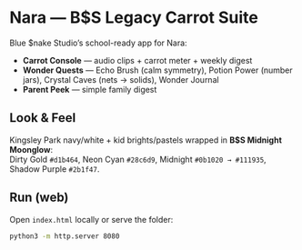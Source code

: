# Nara — B$S Legacy Carrot Suite

Blue $nake Studio’s school-ready app for Nara:
- **Carrot Console** — audio clips + carrot meter + weekly digest  
- **Wonder Quests** — Echo Brush (calm symmetry), Potion Power (number jars), Crystal Caves (nets → solids), Wonder Journal  
- **Parent Peek** — simple family digest

## Look & Feel
Kingsley Park navy/white + kid brights/pastels wrapped in **B$S Midnight Moonglow**:  
Dirty Gold `#d1b464`, Neon Cyan `#28c6d9`, Midnight `#0b1020 → #111935`, Shadow Purple `#2b1f47`.

## Run (web)
Open `index.html` locally or serve the folder:
```bash
python3 -m http.server 8080
```

